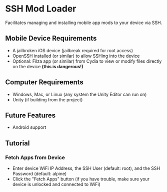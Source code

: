 # SSH Mod Loader
Facilitates managing and installing mobile app mods to your device via SSH.

## Mobile Device Requirements
- A jailbroken iOS device (jailbreak required for root access)
- OpenSSH installed (or similar) to allow SSHing into the device
- Optional: Filza app (or similar) from Cydia to view or modify files directly on the device **(this is dangerous!)**

## Computer Requirements
- Windows, Mac, or Linux (any system the Unity Editor can run on)
- Unity (if building from the project)

## Future Features
- Android support

## Tutorial

### Fetch Apps from Device
* Enter device WiFi IP Address, the SSH User (default: root), and the SSH Password (default: alpine)
* Click the "Fetch Apps" button (if you have trouble, make sure your device is unlocked and connected to WiFi)
